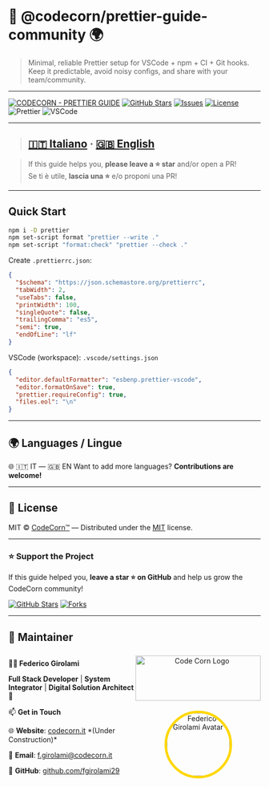 # 🌽 @codecorn/prettier-guide-community 🌍

> Minimal, reliable Prettier setup for VSCode + npm + CI + Git hooks.  
> Keep it predictable, avoid noisy configs, and share with your team/community.

---

[![CODECORN - PRETTIER GUIDE](https://img.shields.io/badge/CODECORN-PRETTIER%20GUIDE-green?style=for-the-badge&logo=prettier)](#)
[![GitHub Stars](https://img.shields.io/github/stars/CodeCornTech/prettier-guide-community?style=for-the-badge&logo=github&label=stars&labelColor=000000&color=gold)](https://github.com/CodeCornTech/prettier-guide-community/stargazers)
[![Issues](https://img.shields.io/github/issues/CodeCornTech/prettier-guide-community?style=for-the-badge&logo=github&label=issues&labelColor=000000&color=orange)](https://github.com/CodeCornTech/prettier-guide-community/issues)
[![License](https://img.shields.io/github/license/CodeCornTech/prettier-guide-community?style=for-the-badge&label=license&labelColor=000000&color=gray)](./LICENSE)
![Prettier](https://img.shields.io/badge/code_style-prettier-ff69b4.svg?style=for-the-badge&logo=prettier&labelColor=000000)
![VSCode](https://img.shields.io/badge/Editor-VSCode-007ACC?style=for-the-badge&logo=visualstudiocode&labelColor=000000)

---

> ## [🇮🇹 Italiano](./docs/prettier-setup-IT.md) · [🇬🇧 English](./docs/prettier-setup-EN.md)

> If this guide helps you, **please leave a ⭐ star** and/or open a PR!  
> Se ti è utile, **lascia una ⭐** e/o proponi una PR!

---

## Quick Start

```bash
npm i -D prettier
npm set-script format "prettier --write ."
npm set-script "format:check" "prettier --check ."
```

Create `.prettierrc.json`:

```json
{
  "$schema": "https://json.schemastore.org/prettierrc",
  "tabWidth": 2,
  "useTabs": false,
  "printWidth": 100,
  "singleQuote": false,
  "trailingComma": "es5",
  "semi": true,
  "endOfLine": "lf"
}
```

VSCode (workspace): `.vscode/settings.json`

```json
{
  "editor.defaultFormatter": "esbenp.prettier-vscode",
  "editor.formatOnSave": true,
  "prettier.requireConfig": true,
  "files.eol": "\n"
}
```

---

## 🌍 Languages / Lingue

🌐 🇮🇹 IT — 🇬🇧 EN
Want to add more languages? **Contributions are welcome!**

---

## 📝 License

MIT © [CodeCorn™](https://codecorn.it) — Distributed under the [MIT](./LICENSE) license.

---

### ⭐ Support the Project

If this guide helped you, **leave a star ⭐ on GitHub** and help us grow the CodeCorn community!

[![GitHub Stars](https://img.shields.io/github/stars/CodeCornTech/prettier-guide-community?style=for-the-badge&logo=github&label=stars&labelColor=000000&color=gold)](https://github.com/CodeCornTech/prettier-guide-community/stargazers)
[![Forks](https://img.shields.io/github/forks/CodeCornTech/prettier-guide-community?style=for-the-badge&logo=github&label=forks&labelColor=000000&color=blue)](https://github.com/CodeCornTech/prettier-guide-community/fork)

---

## 🧭 Maintainer

<div style="display: flex; justify-content: space-between; align-items: center;"> 
  <div> 
    <p><strong>👨‍💻 Federico Girolami</strong></p> 
    <p><strong>Full Stack Developer</strong> | <strong>System Integrator</strong> | <strong>Digital Solution Architect</strong> 🚀</p> 
    <p>📫 <strong>Get in Touch</strong></p> 
    <p>🌐 <strong>Website</strong>: <a href="https://codecorn.it">codecorn.it</a> *(Under Construction)*</p> 
    <p>📧 <strong>Email</strong>: <a href="mailto:f.girolami@codecorn.it">f.girolami@codecorn.it</a></p> 
    <p>🐙 <strong>GitHub</strong>: <a href="https://github.com/fgirolami29">github.com/fgirolami29</a></p> 
  </div> 
  <div style="text-align: center;">
    <a href="https://www.codecorn.it"> 
      <img src="https://codecorn.it/wp-content/uploads/2025/05/CODECORN-trasp-qhite.png" alt="Code Corn Logo"  width="250px" height="90px" style="margin-top:0;margin-bottom:20px;"/>
    </a> 
    <a href="https://github.com/fgirolami29"> 
      <img src="https://avatars.githubusercontent.com/u/68548715?s=200&v=4" alt="Federico Girolami Avatar" style="border-radius: 50%; width: 125px; height: 125px;border: 5px solid gold" /> 
    </a> 
  </div> 
</div>
